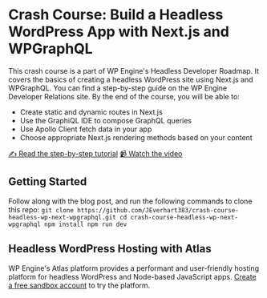 # Crash Course: Build a Headless WordPress App with Next.js and WPGraphQL

This crash course is a part of WP Engine's Headless Developer Roadmap. It covers the basics of creating a headless WordPress site using Next.js and WPGraphQL. You can find a step-by-step guide on the WP Engine Developer Relations site. By the end of the course, you will be able to:
- Create static and dynamic routes in Next.js
- Use the GraphiQL IDE to compose GraphQL queries
- Use Apollo Client fetch data in your app
- Choose appropriate Next.js rendering methods based on your content


[✍️ Read the step-by-step tutorial]()
[📹 Watch the video]()

## Getting Started
Follow along with the blog post, and run the following commands to clone this repo:
`
git clone https://github.com/JEverhart383/crash-course-headless-wp-next-wpgraphql.git
cd crash-course-headless-wp-next-wpgraphql
npm install
npm run dev
`

## Headless WordPress Hosting with Atlas

WP Engine's Atlas platform provides a performant and user-friendly hosting platform for headless WordPress and Node-based JavaScript apps. [Create a free sandbox account](https://wpengine.com/atlas/) to try the platform. 
